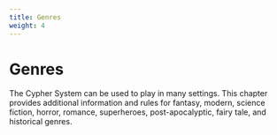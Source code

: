 ```yaml
---
title: Genres
weight: 4
---
```


# Genres

The Cypher System can be used to play in many settings. This chapter provides additional information and rules for fantasy, modern, science fiction, horror, romance, superheroes, post-apocalyptic, fairy tale, and historical genres.